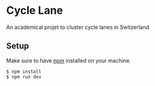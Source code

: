 # Cycle Lane
An academical projet to cluster cycle lanes in Switzerland

## Setup

Make sure to have [npm](https://www.npmjs.com/) installed on your machine.

```shell
$ npm install
$ npm run dev
```